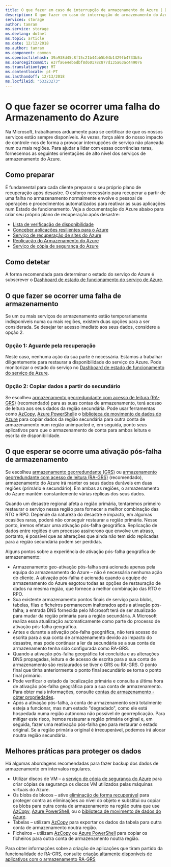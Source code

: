 ```yaml
---
title: O que fazer em caso de interrupção de armazenamento do Azure | Documentos da Microsoft
description: O que fazer em caso de interrupção de armazenamento do Azure
services: storage
author: tamram
ms.service: storage
ms.devlang: dotnet
ms.topic: article
ms.date: 12/12/2018
ms.author: tamram
ms.component: common
ms.openlocfilehash: 39a938d45c8f15c21b44bb5b04b1429fb4733b5a
ms.sourcegitcommit: e37fa6e4eb6dbf8d60178c877d135a63ac449076
ms.translationtype: MT
ms.contentlocale: pt-PT
ms.lasthandoff: 12/13/2018
ms.locfileid: "53323273"
---
```

# <a name="what-to-do-if-an-azure-storage-outage-occurs"></a>O que fazer se ocorrer uma falha do Armazenamento do Azure
Na Microsoft, trabalhamos arduamente para se certificar de que os nossos serviços estão sempre disponíveis. Às vezes, força além do nosso impacto de controle-nos de forma a provocar interrupções de serviço não planeada num ou mais regiões. Para ajudar a lidar com essas ocorrências raras, fornecemos as seguintes orientações de alto nível dos serviços de armazenamento do Azure.

## <a name="how-to-prepare"></a>Como preparar
É fundamental para cada cliente preparar o seu próprio plano de recuperação após desastre. O esforço necessário para recuperar a partir de uma falha no armazenamento normalmente envolve o pessoal de operações e procedimentos automatizados para reativar as suas aplicações num Estado de funcionamento. Veja a documentação do Azure abaixo para criar seu próprio plano de recuperação após desastre:

* [Lista de verificação de disponibilidade](https://docs.microsoft.com/azure/architecture/checklist/availability)
* [Conceber aplicações resilientes para o Azure](https://docs.microsoft.com/azure/architecture/resiliency/)
* [Serviço de recuperação de sites do Azure](https://azure.microsoft.com/services/site-recovery/)
* [Replicação do Armazenamento do Azure](https://docs.microsoft.com/azure/storage/common/storage-redundancy)
* [Serviço de cópia de segurança do Azure](https://azure.microsoft.com/services/backup/)

## <a name="how-to-detect"></a>Como detetar
A forma recomendada para determinar o estado do serviço do Azure é subscrever o [Dashboard de estado de funcionamento do serviço de Azure](https://azure.microsoft.com/status/).

## <a name="what-to-do-if-a-storage-outage-occurs"></a>O que fazer se ocorrer uma falha de armazenamento
Se um ou mais serviços de armazenamento estão temporariamente indisponíveis numa ou mais regiões, existem duas opções para a ser considerada. Se desejar ter acesso imediato aos seus dados, considere a opção 2.

### <a name="option-1-wait-for-recovery"></a>Opção 1: Aguarde pela recuperação
Neste caso, nenhuma ação da sua parte é necessária. Estamos a trabalhar diligentemente para restaurar a disponibilidade do serviço do Azure. Pode monitorizar o estado do serviço no [Dashboard de estado de funcionamento do serviço de Azure](https://azure.microsoft.com/status/).

### <a name="option-2-copy-data-from-secondary"></a>Opção 2: Copiar dados a partir do secundário
Se escolheu [armazenamento georredundante com acesso de leitura (RA-GRS)](storage-redundancy-grs.md#read-access-geo-redundant-storage) (recomendado) para as suas contas de armazenamento, terá acesso de leitura aos seus dados da região secundária. Pode usar ferramentas como [AzCopy](storage-use-azcopy.md), [Azure PowerShell](storage-powershell-guide-full.md)e o [biblioteca de movimento de dados do Azure](https://azure.microsoft.com/blog/introducing-azure-storage-data-movement-library-preview-2/) para copiar dados da região secundária para outra conta de armazenamento num região unimpacted e, em seguida, ponto seus aplicativos para que o armazenamento de conta para ambos leitura e escrita de disponibilidade.

## <a name="what-to-expect-if-a-storage-failover-occurs"></a>O que esperar se ocorre uma ativação pós-falha de armazenamento
Se escolheu [armazenamento georredundante (GRS)](storage-redundancy-grs.md) ou [armazenamento georredundante com acesso de leitura (RA-GRS)](storage-redundancy-grs.md#read-access-geo-redundant-storage) (recomendado), armazenamento do Azure irá manter os seus dados duráveis em duas regiões (primário e secundário). Em ambas as regiões, o armazenamento do Azure mantém constantemente várias réplicas dos seus dados.

Quando um desastre regional afeta a região primária, tentaremos primeiro restaurar o serviço nessa região para fornecer a melhor combinação das RTO e RPO. Depende da natureza do desastre e impacto, em algumas ocasiões raras, poderá não conseguir restaurar a região primária. Nesse ponto, iremos efetuar uma ativação pós-falha geográfica. Replicação de dados entre regiões é um processo assíncrono que envolve um atraso, portanto, é possível que as alterações que ainda não tem sido replicadas para a região secundária podem ser perdidas.

Alguns pontos sobre a experiência de ativação pós-falha geográfica de armazenamento:

* Armazenamento geo-ativação pós-falha será acionada apenas pela equipa do armazenamento do Azure – não é necessária nenhuma ação do cliente. A ativação pós-falha é acionada quando a equipe de armazenamento do Azure esgotou todas as opções de restauração de dados na mesma região, que fornece a melhor combinação das RTO e RPO.
* Sua existente armazenamento pontos finais de serviço para blobs, tabelas, filas e ficheiros permanecem inalterados após a ativação pós-falha; a entrada DNS fornecida pelo Microsoft terá de ser atualizado para mudar da região primária para a região secundária. A Microsoft realiza essa atualização automaticamente como parte do processo de ativação pós-falha geográfica.
* Antes e durante a ativação pós-falha geográfica, não terá acesso de escrita para a sua conta de armazenamento devido ao impacto do desastre, mas pode continuar a ler da secundária se a sua conta de armazenamento tenha sido configurada como RA-GRS.
* Quando a ativação pós-falha geográfica foi concluída e as alterações DNS propagadas, leitura e de acesso de escrita para a sua conta de armazenamento são restaurados se tiver o GRS ou RA-GRS. O ponto final que tinha anteriormente o ponto final secundário se torna o ponto final primário. 
* Pode verificar o estado da localização primária e consulta a última hora de ativação pós-falha geográfica para a sua conta de armazenamento. Para obter mais informações, consulte [contas de armazenamento - obter propriedades](https://docs.microsoft.com/rest/api/storagerp/storageaccounts/getproperties).
* Após a ativação pós-falha, a conta de armazenamento será totalmente esteja a funcionar, mas num estado "degradado", como ele está hospedada numa região autónoma não possível de georreplicação. Para mitigar este risco, iremos restaurar a região primária original e, em seguida, fazer uma reativação pós-falha geo para restaurar o estado original. Se a região primária original é irrecuperável, podemos irá alocar noutra região secundária.

## <a name="best-practices-for-protecting-your-data"></a>Melhores práticas para proteger os dados
Há algumas abordagens recomendadas para fazer backup dos dados de armazenamento em intervalos regulares.

* Utilizar discos de VM – a [serviço de cópia de segurança do Azure](https://azure.microsoft.com/services/backup/) para criar cópias de segurança os discos VM utilizados pelas máquinas virtuais do Azure.
* Os blobs de blocos – ative [eliminação de forma recuperável](../blobs/storage-blob-soft-delete.md) para proteger contra as eliminações ao nível do objeto e substitui ou copiar os blobs para outra conta de armazenamento na região outra que use [AzCopy](storage-use-azcopy.md), [Azure PowerShell](storage-powershell-guide-full.md), ou o [biblioteca de movimento de dados do Azure](https://azure.microsoft.com/blog/introducing-azure-storage-data-movement-library-preview-2/).
* Tabelas – utilizam [AzCopy](storage-use-azcopy.md) para exportar os dados da tabela para outra conta de armazenamento noutra região.
* Ficheiros – utilizam [AzCopy](storage-use-azcopy.md) ou [Azure PowerShell](storage-powershell-guide-full.md) para copiar os ficheiros para outra conta de armazenamento noutra região.

Para obter informações sobre a criação de aplicações que tiram partido da funcionalidade de RA-GRS, consulte [criação altamente disponíveis de aplicativos com o armazenamento RA-GRS](../storage-designing-ha-apps-with-ragrs.md)
